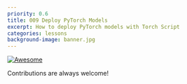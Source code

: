 ```yaml
---
priority: 0.6
title: 009 Deploy PyTorch Models
excerpt: How to deploy PyTorch models with Torch Script 
categories: lessons
background-image: banner.jpg
---
```


[![Awesome](https://cdn.rawgit.com/sindresorhus/awesome/d7305f38d29fed78fa85652e3a63e154dd8e8829/media/badge.svg)](https://github.com/sindresorhus/awesome)

Contributions are always welcome!
